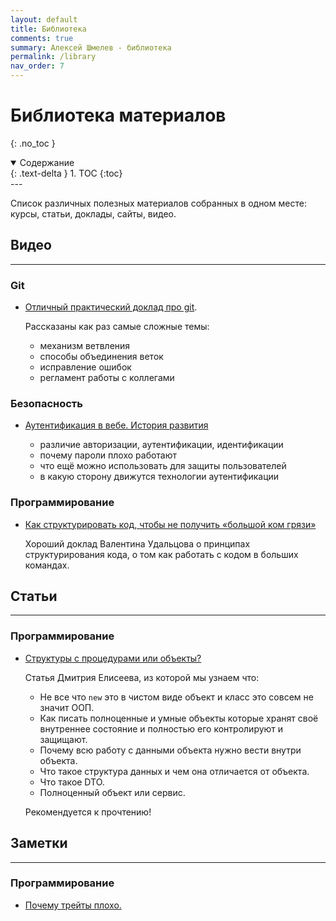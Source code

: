 ```yaml
---
layout: default
title: Библиотека
comments: true
summary: Алексей Шмелев - библиотека
permalink: /library
nav_order: 7
---
```


# Библиотека материалов
{: .no_toc }

<details open markdown="block">
  <summary>
    Содержание
  </summary>
  {: .text-delta }
1. TOC
{:toc}
</details>
---

Список различных полезных материалов собранных в одном месте: курсы, статьи, доклады, сайты, видео.

## Видео

---

### Git

- [Отличный практический доклад про git](https://www.youtube.com/watch?v=XfpNNPo5ypk). 
  
  Рассказаны как раз самые сложные темы:
    - механизм ветвления 
    - способы объединения веток
    - исправление ошибок
    - регламент работы с коллегами

### Безопасность

- [Аутентификация в вебе. История развития](https://www.youtube.com/watch?v=amlPrfUWTqo)
  
  - различие авторизации, аутентификации, идентификации
  - почему пароли плохо работают
  - что ещё можно использовать для защиты пользователей
  - в какую сторону движутся технологии аутентификации

### Программирование

- [Как структурировать код, чтобы не получить «большой ком грязи»](https://www.youtube.com/watch?v=mZeQ-MGTsJk&t=2189s)

  Хороший доклад Валентина Удальцова о принципах структурирования кода, о том как работать с кодом в больших командах. 

## Статьи

---

### Программирование

- [Структуры с процедурами или объекты?](https://elisdn.ru/blog/142/structs-or-objects)

  Статья Дмитрия Елисеева, из которой мы узнаем что:

  - Не все что `new` это в чистом виде объект и класс это совсем не значит ООП.
  - Как писать полноценные и умные объекты которые хранят своё внутреннее состояние и полностью его контролируют и защищают.
  - Почему всю работу с данными объекта нужно вести внутри объекта.
  - Что такое структура данных и чем она отличается от объекта.
  - Что такое DTO.
  - Полноценный объект или сервис.

  Рекомендуется к прочтению!

## Заметки

---

### Программирование

- [Почему трейты плохо.](https://deworker.pro/edu/series/http-framework/definition#comment-d9297b3e-a210-4308-a95d-1c1f58433adb)